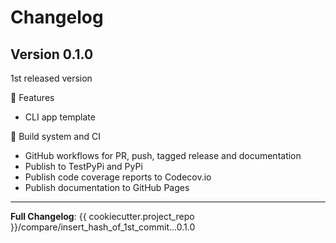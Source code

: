 # Changelog

## Version 0.1.0

1st released version

🚀 Features
- CLI app template

🚚 Build system and CI
- GitHub workflows for PR, push, tagged release and documentation
- Publish to TestPyPi and PyPi
- Publish code coverage reports to Codecov.io
- Publish documentation to GitHub Pages

---
**Full Changelog**: {{ cookiecutter.project_repo }}/compare/insert_hash_of_1st_commit...0.1.0
